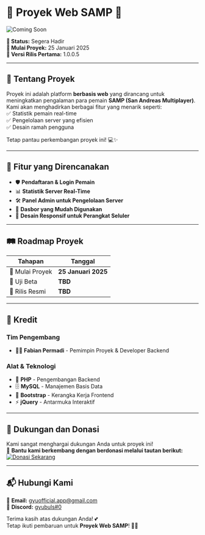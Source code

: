 # 🌟 Proyek Web SAMP 🌟

![Coming Soon](https://via.placeholder.com/800x200.png?text=Coming+Soon)

**📅 Status:** Segera Hadir  
**🚀 Mulai Proyek:** 25 Januari 2025  
**🌌 Versi Rilis Pertama:** 1.0.0.5  

---

## 📝 Tentang Proyek  
Proyek ini adalah platform **berbasis web** yang dirancang untuk meningkatkan pengalaman para pemain **SAMP (San Andreas Multiplayer)**.  
Kami akan menghadirkan berbagai fitur yang menarik seperti:  
✅ Statistik pemain real-time  
✅ Pengelolaan server yang efisien  
✅ Desain ramah pengguna  

Tetap pantau perkembangan proyek ini! 💻✨  

---

## 🎯 **Fitur yang Direncanakan**  
- 🛡️ **Pendaftaran & Login Pemain**  
- 📊 **Statistik Server Real-Time**  
- 🛠️ **Panel Admin untuk Pengelolaan Server**  
- 🎨 **Dasbor yang Mudah Digunakan**  
- 📱 **Desain Responsif untuk Perangkat Seluler**  

---

## 🛤️ **Roadmap Proyek**  
| Tahapan               | Tanggal             |  
|-----------------------|---------------------|  
| 🚀 Mulai Proyek       | **25 Januari 2025** |  
| 🧪 Uji Beta           | **TBD**            |  
| 🌟 Rilis Resmi        | **TBD**            |  

---

## 👥 **Kredit**  
### **Tim Pengembang**  
- 👨‍💻 **Fabian Permadi** - Pemimpin Proyek & Developer Backend  

### **Alat & Teknologi**  
- 🔧 **PHP** - Pengembangan Backend  
- 🗄️ **MySQL** - Manajemen Basis Data  
- 🎨 **Bootstrap** - Kerangka Kerja Frontend  
- ⚡ **jQuery** - Antarmuka Interaktif  

---

## 💖 Dukungan dan Donasi  
Kami sangat menghargai dukungan Anda untuk proyek ini!  
📌 **Bantu kami berkembang dengan berdonasi melalui tautan berikut:**  
[![Donasi Sekarang](https://via.placeholder.com/300x100.png?text=Klik+untuk+Donasi)](https://sociabuzz.com/fabianpermadi/tribe)  

---

## 📬 Hubungi Kami  
📧 **Email:** [gyuofficial.app@gmail.com](mailto:gyuofficial.app@gmail.com)  
💬 **Discord:** [gyubuls#0](#)  

Terima kasih atas dukungan Anda! 💕  
Tetap ikuti pembaruan untuk **Proyek Web SAMP**! 🚀✨
